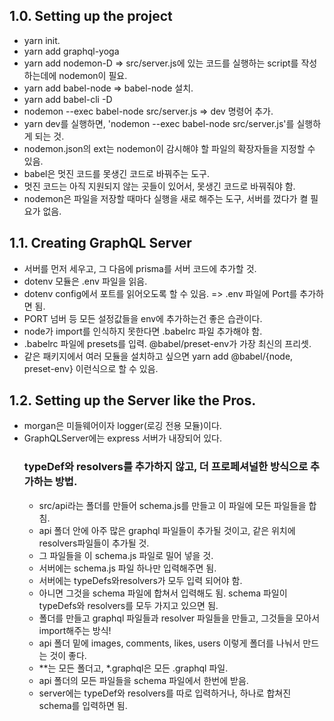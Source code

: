 ## 1.0. Setting up the project
- yarn init.
- yarn add graphql-yoga
- yarn add nodemon-D => src/server.js에 있는 코드를 실행하는 script를 작성하는데에 nodemon이 필요.
- yarn add babel-node => babel-node 설치.
- yarn add babel-cli -D
- nodemon --exec babel-node src/server.js => dev 명령어 추가.
- yarn dev를 실행하면, 'nodemon --exec babel-node src/server.js'를 실행하게 되는 것.
- nodemon.json의 ext는 nodemon이 감시해야 할 파일의 확장자들을 지정할 수 있음.
- babel은 멋진 코드를 못생긴 코드로 바꿔주는 도구.
- 멋진 코드는 아직 지원되지 않는 곳들이 있어서, 못생긴 코드로 바꿔줘야 함.
- nodemon은 파일을 저장할 때마다 실행을 새로 해주는 도구, 서버를 껐다가 켤 필요가 없음.

## 1.1. Creating GraphQL Server
- 서버를 먼저 세우고, 그 다음에 prisma를 서버 코드에 추가할 것.
- dotenv 모듈은 .env 파일을 읽음.
- dotenv config에서 포트를 읽어오도록 할 수 있음. => .env 파일에 Port를 추가하면 됨.
- PORT 넘버 등 모든 설정값들을 env에 추가하는건 좋은 습관이다.
- node가 import를 인식하지 못한다면 .babelrc 파일 추가해야 함.
- .babelrc 파일에 presets를 입력. @babel/preset-env가 가장 최신의 프리셋.
- 같은 패키지에서 여러 모듈을 설치하고 싶으면 yarn add @babel/{node, preset-env} 이런식으로 할 수 있음.

## 1.2. Setting up the Server like the Pros.
- morgan은 미들웨어이자 logger(로깅 전용 모듈)이다.
- GraphQLServer에는 express 서버가 내장되어 있다.
  ### typeDef와 resolvers를 추가하지 않고, 더 프로페셔널한 방식으로 추가하는 방법.
  - src/api라는 폴더를 만들어 schema.js를 만들고 이 파일에 모든 파일들을 합침.
  - api 폴더 안에 아주 많은 graphql 파일들이 추가될 것이고, 같은 위치에 resolvers파일들이 추가될 것.
  - 그 파일들을 이 schema.js 파일로 밀어 넣을 것.
  - 서버에는 schema.js 파일 하나만 입력해주면 됨.
  - 서버에는 typeDefs와resolvers가 모두 입력 되어야 함.
  - 아니면 그것을 schema 파일에 합쳐서 입력해도 됨. schema 파일이 typeDefs와 resolvers를 모두 가지고 있으면 됨.
  - 폴더를 만들고 graphql 파일들과 resolver 파일들을 만들고, 그것들을 모아서 import해주는 방식!
  - api 폴더 밑에 images, comments, likes, users 이렇게 폴더를 나눠서 만드는 것이 좋다.
  - **는 모든 폴더고, *.graphql은 모든 .graphql 파일.
  - api 폴더의 모든 파일들을 schema 파일에서 한번에 받음.
  - server에는 typeDef와 resolvers를 따로 입력하거나, 하나로 합쳐진 schema를 입력하면 됨.